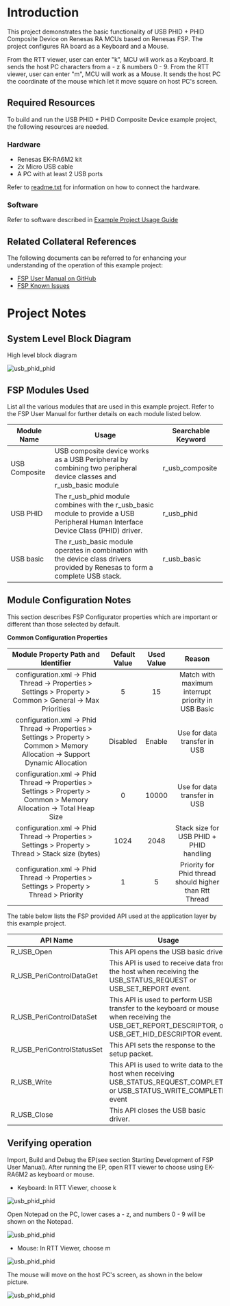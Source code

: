 # Introduction #

This project demonstrates the basic functionality of USB PHID + PHID Composite Device on Renesas RA MCUs based on Renesas FSP.
The project configures RA board as a Keyboard and a Mouse.

From the RTT viewer, user can enter "k", MCU will work as a Keyboard. It sends the host PC characters from a - z & numbers 0 - 9.
From the RTT viewer, user can enter "m", MCU will work as a Mouse. It sends the host PC the coordinate of the mouse which let it move square on host PC's screen.

## Required Resources ##
To build and run the USB PHID + PHID Composite Device example project, the following resources are needed.

### Hardware ###
* Renesas EK-RA6M2 kit
* 2x Micro USB cable
* A PC with at least 2 USB ports

Refer to [readme.txt](./readme.txt) for information on how to connect the hardware.


### Software ###

Refer to software described in [Example Project Usage Guide](https://github.com/renesas/ra-fsp-examples/blob/master/example_projects/Example%20Project%20Usage%20Guide.pdf)

## Related Collateral References

The following documents can be referred to for enhancing your understanding of the operation of this example project:

* [FSP User Manual on GitHub](https://renesas.github.io/fsp/)
* [FSP Known Issues](https://github.com/renesas/fsp/issues)

# Project Notes #

## System Level Block Diagram ##
 High level block diagram
 
![usb_phid_phid](images/USB_PHID_PHID.png "High Level Block Diagram")



## FSP Modules Used ##

List all the various modules that are used in this example project. Refer to the FSP User Manual for further details on each module listed below.

| Module Name | Usage | Searchable Keyword  |
|-------------|-----------------------------------------------|-----------------------------------------------|
|USB Composite |USB composite device works as a USB Peripheral by combining two peripheral device classes and r_usb_basic module| r_usb_composite|
|USB PHID|The r_usb_phid module combines with the r_usb_basic module to provide a USB Peripheral Human Interface Device Class (PHID) driver. |r_usb_phid|
|USB basic |The r_usb_basic module operates in combination with the device class drivers provided by Renesas to form a complete USB stack.|r_usb_basic|

## Module Configuration Notes ##
This section describes FSP Configurator properties which are important or different than those selected by default. 

**Common Configuration Properties**


|   Module Property Path and Identifier   |   Default Value   |   Used Value   |   Reason   |
| :-------------------------------------: | :---------------: | :------------: | :--------: |
| configuration.xml -> Phid Thread -> Properties > Settings > Property > Common > General -> Max Priorities | 5 | 15 | Match with maximum interrupt priority in USB Basic|
| configuration.xml -> Phid Thread -> Properties > Settings > Property > Common > Memory Allocation -> Support Dynamic Allocation | Disabled | Enable | Use for data transfer in USB|
| configuration.xml -> Phid Thread -> Properties > Settings > Property > Common > Memory Allocation -> Total Heap Size | 0 | 10000 | Use for data transfer in USB|
| configuration.xml -> Phid Thread -> Properties > Settings > Property > Thread > Stack size (bytes) | 1024 | 2048 | Stack size for USB PHID + PHID handling |
| configuration.xml -> Phid Thread -> Properties > Settings > Property > Thread > Priority | 1 | 5 | Priority for Phid thread should higher than Rtt Thread |



The table below lists the FSP provided API used at the application layer by this example project.

| API Name    | Usage                                                                          |
|-------------|--------------------------------------------------------------------------------|
|R_USB_Open|This API opens the USB basic driver. |
| R_USB_PeriControlDataGet | This API is used to receive data from the host when receiving the USB_STATUS_REQUEST or USB_SET_REPORT event. |
|R_USB_PeriControlDataSet|This API is used to perform USB transfer to the keyboard or mouse when receiving the USB_GET_REPORT_DESCRIPTOR, or USB_GET_HID_DESCRIPTOR event. |
|R_USB_PeriControlStatusSet|This API sets the response to the setup packet.|
|R_USB_Write|This API is used to write data to the host when receiving USB_STATUS_REQUEST_COMPLETE or USB_STATUS_WRITE_COMPLETE event|
|R_USB_Close |This API closes the USB basic driver.|

## Verifying operation ##

Import, Build and Debug the EP(see section Starting Development of FSP User Manual). After running the EP, open RTT viewer to choose using EK-RA6M2 as keyboard or mouse.

* Keyboard:
In RTT Viewer, choose k

![usb_phid_phid](images/RTT_Viever_Keyboard.PNG "Choose K Keyboard")

Open Notepad on the PC, lower cases a - z, and numbers 0 - 9 will be shown on the Notepad.

![usb_phid_phid](images/Keyboard_result.PNG "Keyboard's result")

* Mouse:
In RTT Viewer, choose m

![usb_phid_phid](images/RTT_Viewer_Mouse.PNG "Choose M Mouse")

The mouse will move on the host PC's screen, as shown in the below picture.

![usb_phid_phid](images/Mouse_result.png "Mouse's result")




